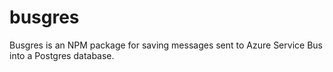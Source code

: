 # busgres

Busgres is an NPM package for saving messages sent to Azure Service Bus into a Postgres database.
